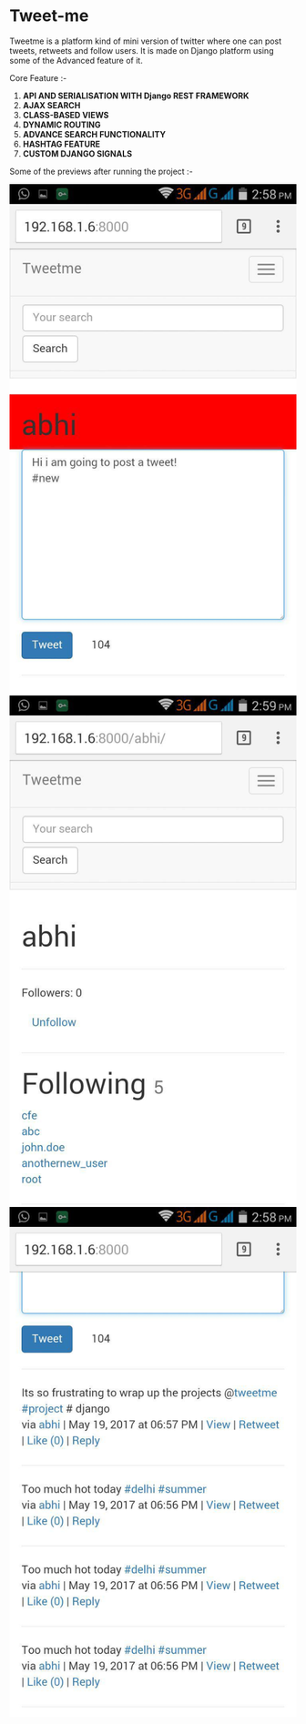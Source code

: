 # Tweet-me
Tweetme is a platform kind of mini version of twitter where one can post tweets, retweets and follow users.
It is made on Django platform using some of the Advanced feature of it.

Core Feature :-

1. **API AND SERIALISATION WITH Django REST FRAMEWORK**
2. **AJAX SEARCH**
3. **CLASS-BASED VIEWS**
4. **DYNAMIC ROUTING**
5. **ADVANCE SEARCH FUNCTIONALITY**
6. **HASHTAG FEATURE**
7. **CUSTOM DJANGO SIGNALS**

Some of the previews after running the project :-

![Screenshot](screenshots/ss1.jpg)
![Screenshot](screenshots/ss2.jpg)
![Screenshot](screenshots/ss3.jpg)

